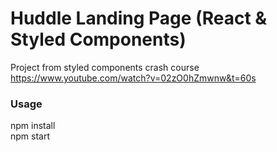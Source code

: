 # Huddle Landing Page (React & Styled Components)
Project from styled components crash course https://www.youtube.com/watch?v=02zO0hZmwnw&t=60s

### Usage
npm install\
npm start
